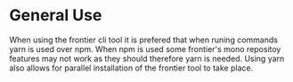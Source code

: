 # General Use

When using the frontier cli tool it is prefered that when runing commands yarn is used over npm. When npm is used some frontier's mono repositoy features may not work as they should therefore yarn is needed. Using yarn also allows for parallel installation of the frontier tool to take place.